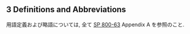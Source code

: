 <a name="sec3"></a>

<div class="breaker"></div>

## 3 Definitions and Abbreviations

用語定義および略語については, 全て [SP 800-63](sp800-63-3.html) Appendix A を参照のこと.

<!-- See [SP 800-63](sp800-63-3.html) Appendix A for a complete set of definitions and abbreviations. -->
